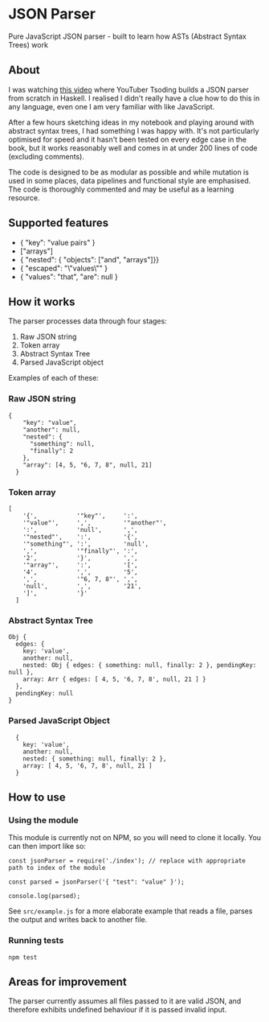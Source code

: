 # JSON Parser

Pure JavaScript JSON parser - built to learn how ASTs (Abstract Syntax Trees) work

## About

I was watching [this video](https://www.youtube.com/watch?v=N9RUqGYuGfw) where YouTuber Tsoding builds a JSON parser from scratch in Haskell. I realised I didn't really have a clue how to do this in any language, even one I am very familiar with like JavaScript.

After a few hours sketching ideas in my notebook and playing around with abstract syntax trees, I had something I was happy with. It's not particularly optimised for speed and it hasn't been tested on every edge case in the book, but it works reasonably well and comes in at under 200 lines of code (excluding comments).

The code is designed to be as modular as possible and while mutation is used in some places, data pipelines and functional style are emphasised. The code is thoroughly commented and may be useful as a learning resource.

## Supported features

- { "key": "value pairs" }
- ["arrays"]
- { "nested": { "objects": ["and", "arrays"]}}
- { "escaped": "\\"values\\"" }
- { "values": "that", "are": null }

## How it works

The parser processes data through four stages:

1. Raw JSON string
2. Token array
3. Abstract Syntax Tree
4. Parsed JavaScript object

Examples of each of these:

### Raw JSON string

```
{
    "key": "value",
    "another": null,
    "nested": {
      "something": null,
      "finally": 2
    },
    "array": [4, 5, "6, 7, 8", null, 21]
  }
```

### Token array

```
[
    '{',           '"key"',     ':',
    '"value"',     ',',         '"another"',
    ':',           'null',      ',',
    '"nested"',    ':',         '{',
    '"something"', ':',         'null',
    ',',           '"finally"', ':',
    '2',           '}',         ',',
    '"array"',     ':',         '[',
    '4',           ',',         '5',
    ',',           '"6, 7, 8"', ',',
    'null',        ',',         '21',
    ']',           '}'
  ]
```

### Abstract Syntax Tree

```
Obj {
  edges: {
    key: 'value',
    another: null,
    nested: Obj { edges: { something: null, finally: 2 }, pendingKey: null },
    array: Arr { edges: [ 4, 5, '6, 7, 8', null, 21 ] }
  },
  pendingKey: null
}
```

### Parsed JavaScript Object

```
  {
    key: 'value',
    another: null,
    nested: { something: null, finally: 2 },
    array: [ 4, 5, '6, 7, 8', null, 21 ]
  }
```

## How to use

### Using the module

This module is currently not on NPM, so you will need to clone it locally. You can then import like so:

```
const jsonParser = require('./index'); // replace with appropriate path to index of the module

const parsed = jsonParser('{ "test": "value" }');

console.log(parsed);
```

See `src/example.js` for a more elaborate example that reads a file, parses the output and writes back to another file.

### Running tests

`npm test`

## Areas for improvement

The parser currently assumes all files passed to it are valid JSON, and therefore exhibits undefined behaviour if it is passed invalid input.
